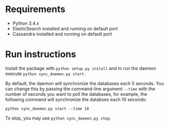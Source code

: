 # Requirements

- Python 3.4.x
- ElasticSearch installed and running on default port
- Cassandra installed and running on default port

# Run instructions

Install the package with `python setup.py install` and to run the daemon execute `python sync_daemon.py start`.

By default, the daemon will synchronize the databases each 5 seconds. You can change this by passing the command-line argument `--time` with the number of seconds you want to poll the databases, for example, the following command will synchronize the databses each 10 seconds:

`python sync_daemon.py start --time 10`

To stop, you may use `python sync_daemon.py stop`.

